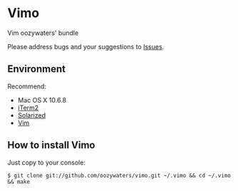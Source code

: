 # Vimo

Vim oozywaters' bundle

Please address bugs and your suggestions to [Issues](http://github.com/oozywaters/vimo/issues).

Environment
------------

Recommend:

* Mac OS X 10.6.8
* [iTerm2](http://www.iterm2.com/#/section/home)
* [Solarized](https://github.com/altercation/solarized/blob/master/iterm2-colors-solarized/Solarized%20Dark.itermcolors)
* [Vim](http://vim.org/)


How to install Vimo
--------------

Just copy to your console:

```
$ git clone git://github.com/oozywaters/vimo.git ~/.vimo && cd ~/.vimo && make
```
